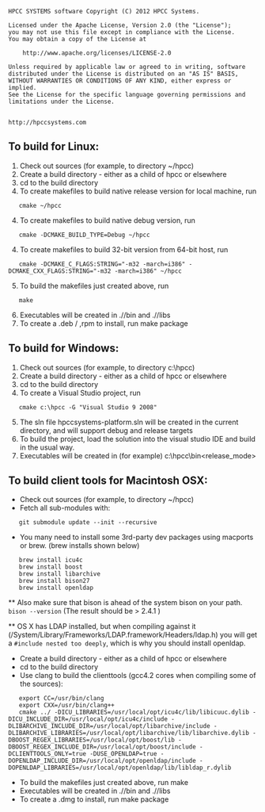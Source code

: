 ```
HPCC SYSTEMS software Copyright (C) 2012 HPCC Systems.

Licensed under the Apache License, Version 2.0 (the "License");
you may not use this file except in compliance with the License.
You may obtain a copy of the License at

    http://www.apache.org/licenses/LICENSE-2.0

Unless required by applicable law or agreed to in writing, software
distributed under the License is distributed on an "AS IS" BASIS,
WITHOUT WARRANTIES OR CONDITIONS OF ANY KIND, either express or implied.
See the License for the specific language governing permissions and
limitations under the License.
 

http://hpccsystems.com
``` 

To build for Linux:
-------------------

1. Check out sources (for example, to directory ~/hpcc)
2. Create a build directory - either as a child of hpcc or elsewhere
3. cd to the build directory
4. To create makefiles to build native release version for local machine, run
```
   cmake ~/hpcc
```
4. To create makefiles to build native debug version, run
```
   cmake -DCMAKE_BUILD_TYPE=Debug ~/hpcc
```
4. To create makefiles to build 32-bit version from 64-bit host, run
```
   cmake -DCMAKE_C_FLAGS:STRING="-m32 -march=i386" -DCMAKE_CXX_FLAGS:STRING="-m32 -march=i386" ~/hpcc
```
5. To build the makefiles just created above, run
```
   make
```
6. Executables will be created in ./<releasemode>/bin and ./<releasemode>/libs
7. To create a .deb / ,rpm to install, run
   make package

 
To build for Windows:
---------------------

1. Check out sources (for example, to directory c:\hpcc)
2. Create a build directory - either as a child of hpcc or elsewhere
3. cd to the build directory
4. To create a Visual Studio project, run
```
   cmake c:\hpcc -G "Visual Studio 9 2008"
```
5. The sln file hpccsystems-platform.sln will be created in the current directory, and will support debug and release targets
6. To build the project, load the solution into the visual studio IDE and build in the usual way.
7. Executables will be created in (for example) c:\hpcc\bin\<release_mode>

To build client tools for Macintosh OSX:
----------------------------------------

* Check out sources (for example, to directory ~/hpcc)
* Fetch all sub-modules with:

```
   git submodule update --init --recursive
```   
* You many need to install some 3rd-party dev packages using macports or brew. (brew installs shown below)

```
   brew install icu4c
   brew install boost
   brew install libarchive
   brew install bison27 
   brew install openldap 
```

** Also make sure that bison is ahead of the system bison on your path.
`bison --version`
(The result should be > 2.4.1 )

** OS X has LDAP installed, but when compiling against it (/System/Library/Frameworks/LDAP.framework/Headers/ldap.h) you will get a `#include nested too deeply`, which is why you should install openldap.
   
* Create a build directory - either as a child of hpcc or elsewhere
* cd to the build directory
* Use clang to build the clienttools (gcc4.2 cores when compiling some of the sources):

```
   export CC=/usr/bin/clang 
   export CXX=/usr/bin/clang++ 
   cmake ../ -DICU_LIBRARIES=/usr/local/opt/icu4c/lib/libicuuc.dylib -DICU_INCLUDE_DIR=/usr/local/opt/icu4c/include -DLIBARCHIVE_INCLUDE_DIR=/usr/local/opt/libarchive/include -DLIBARCHIVE_LIBRARIES=/usr/local/opt/libarchive/lib/libarchive.dylib -DBOOST_REGEX_LIBRARIES=/usr/local/opt/boost/lib -DBOOST_REGEX_INCLUDE_DIR=/usr/local/opt/boost/include -DCLIENTTOOLS_ONLY=true -DUSE_OPENLDAP=true -DOPENLDAP_INCLUDE_DIR=/usr/local/opt/openldap/include -DOPENLDAP_LIBRARIES=/usr/local/opt/openldap/lib/libldap_r.dylib
```

* To build the makefiles just created above, run
   make
* Executables will be created in ./<releasemode>/bin and ./<releasemode>/libs
* To create a .dmg to install, run
   make package
 
 
